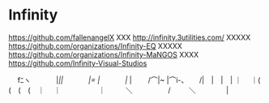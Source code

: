 Infinity
========
https://github.com/fallenangelX
XXX
http://infinity.3utilities.com/
XXXXX
https://github.com/organizations/Infinity-EQ
XXXXX
https://github.com/organizations/Infinity-MaNGOS
XXXX
https://github.com/Infinity-Visual-Studios

　     fﾆヽ 
　　　 |_|| 
　　　 |= | 
　　　 |_ | 
　　/⌒|~ |⌒i-、 
　 /|　|　|　| ｜ 
　｜(　(　(　(　｜
　｜　　　　　 ｜ 　
　 ＼　　　　　/ 
　　 ＼　　　 　|
